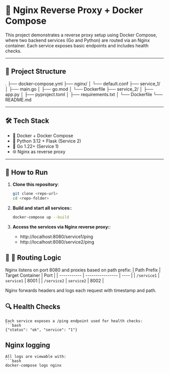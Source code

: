 # 🧪  Nginx Reverse Proxy + Docker Compose

This project demonstrates a reverse proxy setup using Docker Compose, where two backend services (Go and Python) are routed via an Nginx container. Each service exposes basic endpoints and includes health checks.

---

## 📁 Project Structure

.
├── docker-compose.yml
├── nginx/
│ └── default.conf
├── service_1/
│ ├── main.go
│ ├── go.mod
│ └── Dockerfile
├── service_2/
│ ├── app.py
│ ├── pyproject.toml
│ ├── requirements.txt
│ └── Dockerfile
└── README.md




---

## 🛠️ Tech Stack

- 🐳 Docker + Docker Compose
- 🐍 Python 3.12 + Flask (Service 2)
- 🧪 Go 1.22+ (Service 1)
- 🌐 Nginx as reverse proxy

---

## 🚀 How to Run

1. **Clone this repository**:
   ```bash
   git clone <repo-url>
   cd <repo-folder>

2. **Build and start all services:**:
   ```bash
   docker-compose up --build

3. **Access the services via Nginx reverse proxy:**:

    - http://localhost:8080/service1/ping
    - http://localhost:8080/service2/ping


## 🚀 🔄 Routing Logic
   Nginx listens on port 8080 and proxies based on path prefix:
   | Path Prefix | Target Container | Port |
   | ----------- | ---------------- | ---- |
   | `/service1` | `service1`       | 8001 |
   | `/service2` | `service2`       | 8002 |

   Nginx forwards headers and logs each request with timestamp and path.


## 🔍 Health Checks
    Each service exposes a /ping endpoint used for health checks:
    ```bash
    {"status": "ok", "service": "1"}
   
## Nginx logging
    All logs are viewable with:
    ```bash
    docker-compose logs nginx
    



